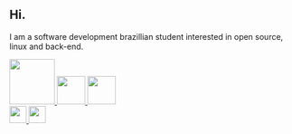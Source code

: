 ## Hi.
I am a software development brazillian student interested in open source, linux and back-end.



<a href="#">
  <img src="https://img.shields.io/badge/Django-092E20?style=for-the-badge&logo=django&logoColor=white" width="80">
</a>

<a href="#">
  <img src="https://img.shields.io/badge/Python-14354C?style=for-the-badge&logo=python&logoColor=white" height="50">
</a>

<a href="#">
  <img src="https://img.shields.io/badge/Linux-FCC624?style=for-the-badge&logo=linux&logoColor=black" height="50">
</a>

<br>

<a href="mailto:romulo.s@escolar.ifrn.edu.br">
  <img src="https://img.shields.io/badge/Gmail-D14836?style=for-the-badge&logo=gmail&logoColor=white" height="30">
</a>
<a href="https://discord.com/users/204698698242981888">
  <img src="https://img.shields.io/badge/Discord-7289DA?style=for-the-badge&logo=discord&logoColor=white" height="30">
</a>
<!--
**rommuloifrn/rommuloifrn** is a ✨ _special_ ✨ repository because its `README.md` (this file) appears on your GitHub profile.

Here are some ideas to get you started:

- 🔭 I’m currently working on ...
- 🌱 I’m currently learning ...
- 👯 I’m looking to collaborate on ...
- 🤔 I’m looking for help with ...
- 💬 Ask me about ...
- 📫 How to reach me: ...
- 😄 Pronouns: ...
- ⚡ Fun fact: ...
-->
